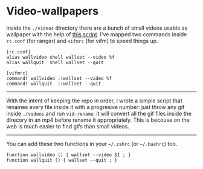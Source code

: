 # Video-wallpapers

Inside the `./videos` directory there are a bunch of small videos usable as wallpaper with the help of [this script](https://github.com/matteogiorgi/.dotfiles/blob/master/bin/bin/wallset).
I've mapped two commands inside `rc.conf` (for ranger) and `vifmrc` (for vifm) to speed things up.

```
[rc.conf]
alias wallvideo shell wallset --video %f
alias wallquit  shell wallset --quit

[vifmrc]
command! wallvideo :!wallset --video %f
command! wallquit  :!wallset --quit
```

---

With the intent of keeping the repo in order, I wrote a simple script that renames every file inside it with a progresive number: just throw any gif inside `./videos` and run `vid-rename`: it will convert all the gif files inside the direcory in an mp4 before rename it appropriately. This is becouse on the web is much easier to find gifs than small videos.

---

You can add these two functions in your `~/.zshrc` (or `~/.bashrc`) too.

```
function wallvideo () { wallset --video $1 ; }
function wallquit () { wallset --quit ; }
```
